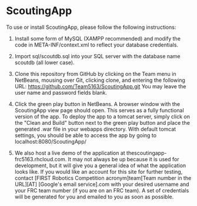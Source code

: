 ScoutingApp
===========
To use  or install ScoutingApp, please follow the following instructions:

1. Install some form of MySQL (XAMPP recommended) and modify the code in META-INF/context.xml to
reflect your database credentials.

2. Import sql/scoutdb.sql into your SQL server with the database name scoutdb (all lower case).

3. Clone this repository from GitHub by clicking on the Team menu in NetBeans, mousing over Git,
clicking clone, and entering the following URL: https://github.com/Team5163/ScoutingApp.git
You may leave the user name and password fields blank.

4. Click the green play button in NetBeans. A browser window with the ScoutingApp view page
should open. This serves as a fully functional version of the app. To deploy the app to a 
tomcat server, simply click on the "Clean and Build" button next to the green play button
and place the generated .war file in your webapps directory. With default tomcat settings,
you should be able to access the app by going to localhost:8080/ScoutingApp/

5. We also host a live demo of the application at thescoutingapp-frc5163.rhcloud.com. It
may not always be up because it is used for development, but it will give you a general 
idea of what the application looks like. If you would like an account for this site for
further testing, contact [FIRST Robotics Competition acronym]team[Team number in the URL][AT]
[Google's email service].com with your desired username and your FRC team number (if you are
on an FRC team). A set of credentials will be generated for you and emailed to you as soon as
possible.
